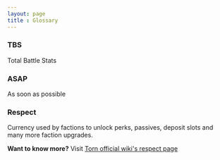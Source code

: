 ```yaml
---
layout: page
title : Glossary
---
```


### TBS

Total Battle Stats

### ASAP

As soon as possible

### Respect

Currency used by factions to unlock perks, passives, deposit slots and many more faction upgrades.

**Want to know more?** Visit [Torn official wiki's respect page](https://wiki.torn.com/wiki/Faction#Respect)
